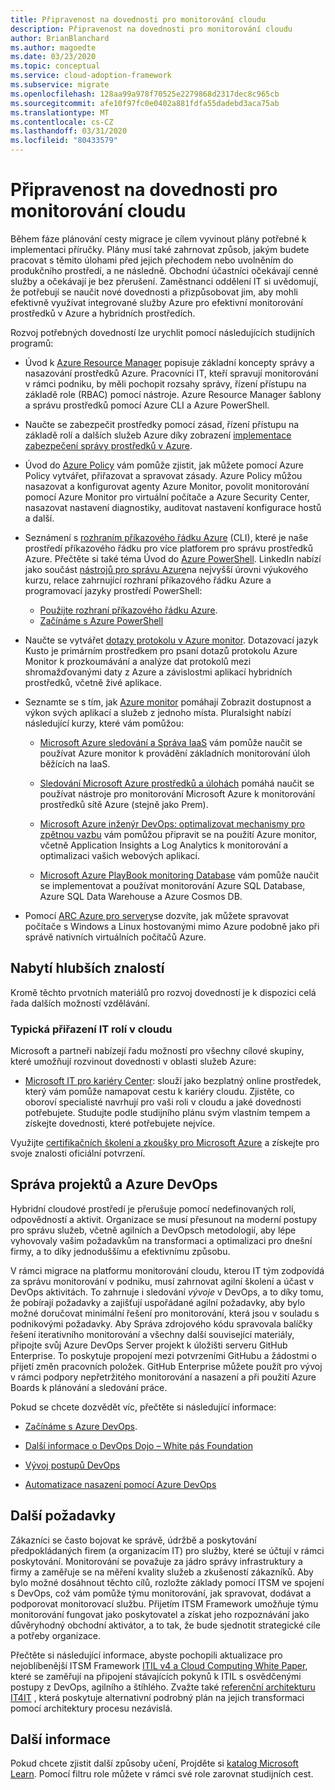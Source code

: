 ```yaml
---
title: Připravenost na dovednosti pro monitorování cloudu
description: Připravenost na dovednosti pro monitorování cloudu
author: BrianBlanchard
ms.author: magoedte
ms.date: 03/23/2020
ms.topic: conceptual
ms.service: cloud-adoption-framework
ms.subservice: migrate
ms.openlocfilehash: 128aa99a978f70525e2279868d2317dec8c965cb
ms.sourcegitcommit: afe10f97fc0e0402a881fdfa55dadebd3aca75ab
ms.translationtype: MT
ms.contentlocale: cs-CZ
ms.lasthandoff: 03/31/2020
ms.locfileid: "80433579"
---
```

<!-- cSpell:ignore kusto ITIL -->

# <a name="skills-readiness-for-cloud-monitoring"></a>Připravenost na dovednosti pro monitorování cloudu

Během fáze plánování cesty migrace je cílem vyvinout plány potřebné k implementaci příručky. Plány musí také zahrnovat způsob, jakým budete pracovat s těmito úlohami před jejich přechodem nebo uvolněním do produkčního prostředí, a ne následně. Obchodní účastníci očekávají cenné služby a očekávají je bez přerušení. Zaměstnanci oddělení IT si uvědomují, že potřebují se naučit nové dovednosti a přizpůsobovat jim, aby mohli efektivně využívat integrované služby Azure pro efektivní monitorování prostředků v Azure a hybridních prostředích.

Rozvoj potřebných dovedností lze urychlit pomocí následujících studijních programů:

- Úvod k [Azure Resource Manager](https://docs.microsoft.com/azure/azure-resource-manager/management/overview) popisuje základní koncepty správy a nasazování prostředků Azure. Pracovníci IT, kteří spravují monitorování v rámci podniku, by měli pochopit rozsahy správy, řízení přístupu na základě role (RBAC) pomocí nástroje. Azure Resource Manager šablony a správu prostředků pomocí Azure CLI a Azure PowerShell.

- Naučte se zabezpečit prostředky pomocí zásad, řízení přístupu na základě rolí a dalších služeb Azure díky zobrazení [implementace zabezpečení správy prostředků v Azure](https://docs.microsoft.com//learn/paths/implement-resource-mgmt-security).

- Úvod do [Azure Policy](https://docs.microsoft.com/azure/governance/policy/overview) vám pomůže zjistit, jak můžete pomocí Azure Policy vytvářet, přiřazovat a spravovat zásady. Azure Policy můžou nasazovat a konfigurovat agenty Azure Monitor, povolit monitorování pomocí Azure Monitor pro virtuální počítače a Azure Security Center, nasazovat nastavení diagnostiky, auditovat nastavení konfigurace hostů a další.

- Seznámení s [rozhraním příkazového řádku Azure](https://docs.microsoft.com/cli/azure/get-started-with-azure-cli?view=azure-cli-latest) (CLI), které je naše prostředí příkazového řádku pro více platforem pro správu prostředků Azure. Přečtěte si také téma Úvod do [Azure PowerShell](https://docs.microsoft.com/powershell/azure/?view=azps-3.6.1). LinkedIn nabízí jako součást [nástrojů pro správu Azure](https://www.linkedin.com/learning/learning-azure-management-tools)na nejvyšší úrovni výukového kurzu, relace zahrnující rozhraní příkazového řádku Azure a programovací jazyky prostředí PowerShell:

  - [Použijte rozhraní příkazového řádku Azure](https://www.linkedin.com/learning/learning-azure-management-tools/use-the-azure-cli).
  - [Začínáme s Azure PowerShell](https://www.linkedin.com/learning/learning-azure-management-tools/understand-azure-powershell)

- Naučte se vytvářet [dotazy protokolu v Azure monitor](https://docs.microsoft.com/azure/azure-monitor/log-query/get-started-queries).  Dotazovací jazyk Kusto je primárním prostředkem pro psaní dotazů protokolu Azure Monitor k prozkoumávání a analýze dat protokolů mezi shromažďovanými daty z Azure a závislostmi aplikací hybridních prostředků, včetně živé aplikace.

- Seznamte se s tím, jak [Azure monitor](https://docs.microsoft.com/azure/azure-monitor/overview) pomáhají Zobrazit dostupnost a výkon svých aplikací a služeb z jednoho místa. Pluralsight nabízí následující kurzy, které vám pomůžou:

  - [Microsoft Azure sledování a Správa IaaS](https://www.pluralsight.com/courses/azure-iaas-monitoring-management-getting-started) vám pomůže naučit se používat Azure monitor k provádění základních monitorování úloh běžících na IaaS.

  - [Sledování Microsoft Azure prostředků a úlohách](https://www.pluralsight.com/courses/microsoft-azure-resources-workloads-monitoring) pomáhá naučit se používat nástroje pro monitorování Microsoft Azure k monitorování prostředků sítě Azure (stejně jako Prem).

  - [Microsoft Azure inženýr DevOps: optimalizovat mechanismy pro zpětnou vazbu](https://www.pluralsight.com/courses/microsoft-azure-optimize-feedback-mechanisms) vám pomůžou připravit se na použití Azure monitor, včetně Application Insights a Log Analytics k monitorování a optimalizaci vašich webových aplikací.

  - [Microsoft Azure PlayBook monitoring Database](https://www.pluralsight.com/courses/microsoft-azure-database-playbook-monitoring) vám pomůže naučit se implementovat a používat monitorování Azure SQL Database, Azure SQL Data Warehouse a Azure Cosmos DB.

- Pomocí [ARC Azure pro servery](https://docs.microsoft.com/azure/azure-arc/servers/overview)se dozvíte, jak můžete spravovat počítače s Windows a Linux hostovanými mimo Azure podobně jako při správě nativních virtuálních počítačů Azure.

## <a name="deeper-skills-exploration"></a>Nabytí hlubších znalostí

Kromě těchto prvotních materiálů pro rozvoj dovedností je k dispozici celá řada dalších možností vzdělávání.

### <a name="typical-mappings-of-cloud-it-roles"></a>Typická přiřazení IT rolí v cloudu

Microsoft a partneři nabízejí řadu možností pro všechny cílové skupiny, které umožňují rozvinout dovednosti v oblasti služeb Azure:

- [Microsoft IT pro kariéry Center](https://www.microsoft.com/itpro): slouží jako bezplatný online prostředek, který vám pomůže namapovat cestu k kariéry cloudu. Zjistěte, co oboroví specialisté navrhují pro vaši roli v cloudu a jaké dovednosti potřebujete. Studujte podle studijního plánu svým vlastním tempem a získejte dovednosti, které potřebujete nejvíce.

Využijte [certifikačních školení a zkoušky pro Microsoft Azure]( https://www.microsoft.com/learning/azure-certification.aspx) a získejte pro svoje znalosti oficiální potvrzení.

## <a name="azure-devops-and-project-management"></a>Správa projektů a Azure DevOps

Hybridní cloudové prostředí je přerušuje pomocí nedefinovaných rolí, odpovědností a aktivit. Organizace se musí přesunout na moderní postupy pro správu služeb, včetně agilních a DevOpsch metodologií, aby lépe vyhovovaly vašim požadavkům na transformaci a optimalizaci pro dnešní firmy, a to díky jednoduššímu a efektivnímu způsobu.

V rámci migrace na platformu monitorování cloudu, kterou IT tým zodpovídá za správu monitorování v podniku, musí zahrnovat agilní školení a účast v DevOps aktivitách. To zahrnuje i sledování *vývoje* v DevOps, a to díky tomu, že pobírají požadavky a zajišťují uspořádané agilní požadavky, aby bylo možné doručovat minimální řešení pro monitorování, která jsou v souladu s podnikovými požadavky. Aby Správa zdrojového kódu spravovala balíčky řešení iterativního monitorování a všechny další související materiály, připojte svůj Azure DevOps Server projekt k úložišti serveru GitHub Enterprise. To poskytuje propojení mezi potvrzeními GitHubu a žádostmi o přijetí změn pracovních položek. GitHub Enterprise můžete použít pro vývoj v rámci podpory nepřetržitého monitorování a nasazení a při použití Azure Boards k plánování a sledování práce.

Pokud se chcete dozvědět víc, přečtěte si následující informace:

- [Začínáme s Azure DevOps](https://docs.microsoft.com/learn/modules/get-started-with-devops).

- [Další informace o DevOps Dojo – White pás Foundation](https://docs.microsoft.com/learn/paths/devops-dojo-white-belt-foundation)

- [Vývoj postupů DevOps](https://docs.microsoft.com/learn/paths/evolve-your-devops-practices)

- [Automatizace nasazení pomocí Azure DevOps](https://docs.microsoft.com/learn/paths/automate-deployments-azure-devops)

## <a name="other-considerations"></a>Další požadavky

Zákazníci se často bojovat ke správě, údržbě a poskytování předpokládaných firem (a organizacím IT) pro služby, které se účtují v rámci poskytování. Monitorování se považuje za jádro správy infrastruktury a firmy a zaměřuje se na měření kvality služeb a zkušeností zákazníků.  Aby bylo možné dosáhnout těchto cílů, rozložte základy pomocí ITSM ve spojení s DevOps, což vám pomůže týmu monitorování, jak spravovat, dodávat a podporovat monitorovací službu. Přijetím ITSM Framework umožňuje týmu monitorování fungovat jako poskytovatel a získat jeho rozpoznávání jako důvěryhodný obchodní aktivátor, a to tak, že bude sjednotit strategické cíle a potřeby organizace.

Přečtěte si následující informace, abyste pochopili aktualizace pro nejoblíbenější ITSM Framework [ITIL v4 a Cloud Computing White Paper](https://www.axelos.com/case-studies-and-white-papers/itil-4-and-the-cloud), které se zaměřují na připojení stávajících pokynů k ITIL s osvědčenými postupy z DevOps, agilního a štíhlého. Zvažte také [referenční architekturu IT4IT](https://www.opengroup.org/it4it) , která poskytuje alternativní podrobný plán na jejich transformaci pomocí architektury procesu nezávislá.

## <a name="learn-more"></a>Další informace

Pokud chcete zjistit další způsoby učení, Projděte si [katalog Microsoft Learn](https://docs.microsoft.com/learn/browse). Pomocí filtru role můžete v rámci své role zarovnat studijních cest.
